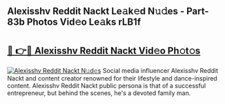 ## Alexisshv Reddit Nackt Le𝚊k𝚎d N𝚞𝚍es - Part-83b Photos Vid𝚎o Le𝚊ks rLB1f

# <h2><a href="http://fb450dr.evod.top/?m=Alexisshv+Reddit+Nackt">🔗 👉🔴 Alexisshv Reddit Nackt Vid𝚎o Ph𝚘t𝚘s</a></h2>

[![Alexisshv Reddit Nackt N𝚞d𝚎s](https://i.imgur.com/8V9OHl7.gif)](http://fb450dr.evod.top/?m=Alexisshv+Reddit+Nackt)
Social media influencer Alexisshv Reddit Nackt and content creator renowned for their lifestyle and dance-inspired content. Alexisshv Reddit Nackt public persona is that of a successful entrepreneur, but behind the scenes, he's a devoted family man. 
